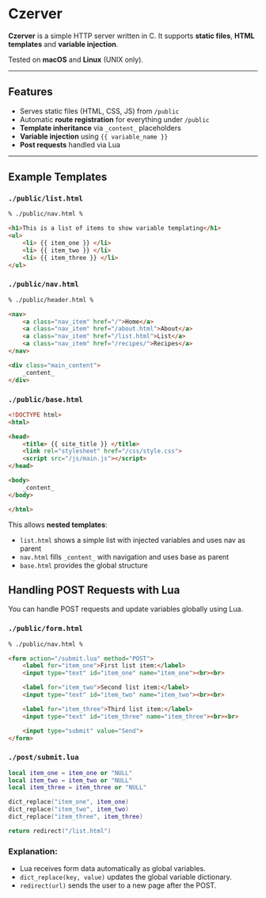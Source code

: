 # Czerver

**Czerver** is a simple HTTP server written in C.
It supports **static files**, **HTML templates** and **variable injection**.

Tested on **macOS** and **Linux** (UNIX only).

---

## Features

* Serves static files (HTML, CSS, JS) from `/public`
* Automatic **route registration** for everything under `/public`
* **Template inheritance** via `_content_` placeholders
* **Variable injection** using `{{ variable_name }}`
* **Post requests** handled via Lua

---

## Example Templates

### `./public/list.html`

```html
% ./public/nav.html %

<h1>This is a list of items to show variable templating</h1>
<ul>
    <li> {{ item_one }} </li>
    <li> {{ item_two }} </li>
    <li> {{ item_three }} </li>
</ul>
```

### `./public/nav.html`

```html
% ./public/header.html %

<nav>
    <a class="nav_item" href="/">Home</a>
    <a class="nav_item" href="/about.html">About</a>
    <a class="nav_item" href="/list.html">List</a>
    <a class="nav_item" href="/recipes/">Recipes</a>
</nav>

<div class="main_content">
    _content_
</div>
```

### `./public/base.html`

```html
<!DOCTYPE html>
<html>

<head>
    <title> {{ site_title }} </title>
    <link rel="stylesheet" href="/css/style.css">
    <script src="/js/main.js"></script>
</head>

<body>
    _content_
</body>

</html>
```

This allows **nested templates**:

* `list.html` shows a simple list with injected variables and uses nav as parent
* `nav.html` fills `_content_` with navigation and uses base as parent
* `base.html` provides the global structure

## Handling POST Requests with Lua

You can handle POST requests and update variables globally using Lua.

### `./public/form.html`

```html
% ./public/nav.html %

<form action="/submit.lua" method="POST">
    <label for="item_one">First list item:</label>
    <input type="text" id="item_one" name="item_one"><br><br>

    <label for="item_two">Second list item:</label>
    <input type="text" id="item_two" name="item_two"><br><br>

    <label for="item_three">Third list item:</label>
    <input type="text" id="item_three" name="item_three"><br><br>

    <input type="submit" value="Send">
</form>
```

### `./post/submit.lua`


```lua
local item_one = item_one or "NULL"
local item_two = item_two or "NULL"
local item_three = item_three or "NULL"

dict_replace("item_one", item_one)
dict_replace("item_two", item_two)
dict_replace("item_three", item_three)

return redirect("/list.html")
```

### Explanation:

- Lua receives form data automatically as global variables.
- `dict_replace(key, value)` updates the global variable dictionary.
- `redirect(url)` sends the user to a new page after the POST.
